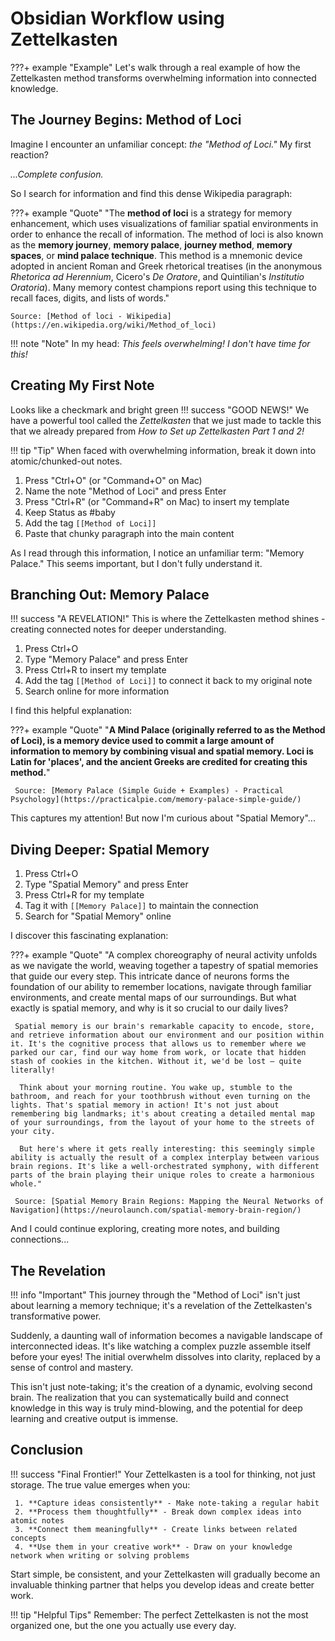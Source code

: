 # Obsidian Workflow using Zettelkasten

???+ example "Example"
    Let's walk through a real example of how the Zettelkasten method transforms overwhelming information into connected knowledge.


## **The Journey Begins: Method of Loci**

Imagine I encounter an unfamiliar concept: *the "Method of Loci."* My first reaction? 

*...Complete confusion.*

So I search for information and find this dense Wikipedia paragraph:

???+ example "Quote"
    "The **method of loci** is a strategy for memory enhancement, which uses visualizations of familiar spatial environments in order to enhance the recall of information. The method of loci is also known as the **memory journey**, **memory palace**, **journey method**, **memory spaces**, or **mind palace technique**. This method is a mnemonic device adopted in ancient Roman and Greek rhetorical treatises (in the anonymous _Rhetorica ad Herennium_, Cicero's _De Oratore_, and Quintilian's _Institutio Oratoria_). Many memory contest champions report using this technique to recall faces, digits, and lists of words."

    Source: [Method of loci - Wikipedia](https://en.wikipedia.org/wiki/Method_of_loci)

!!! note "Note"
    In my head: *This feels overwhelming! I don't have time for this!*

## Creating My First Note

Looks like a checkmark and bright green
!!! success "GOOD NEWS!"
    We have a powerful tool called the *Zettelkasten* that we just made to tackle this that we already prepared from *How to Set up Zettelkasten Part 1 and 2!*

!!! tip "Tip"
    When faced with overwhelming information, break it down into atomic/chunked-out notes.


1. Press "Ctrl+O" (or "Command+O" on Mac)
2. Name the note "Method of Loci" and press Enter
3. Press "Ctrl+R" (or "Command+R" on Mac) to insert my template
4. Keep Status as #baby
5. Add the tag `[[Method of Loci]]`
6. Paste that chunky paragraph into the main content

As I read through this information, I notice an unfamiliar term: "Memory Palace." This seems important, but I don't fully understand it.

## Branching Out: Memory Palace

!!! success "A REVELATION!"
    This is where the Zettelkasten method shines - creating connected notes for deeper understanding.


1. Press Ctrl+O
2. Type "Memory Palace" and press Enter
3. Press Ctrl+R to insert my template
4. Add the tag `[[Method of Loci]]` to connect it back to my original note
5. Search online for more information

I find this helpful explanation:

???+ example "Quote"
     "**A Mind Palace (originally referred to as the Method of Loci), is a memory device used to commit a large amount of information to memory by combining visual and spatial memory. Loci is Latin for 'places', and the ancient Greeks are credited for creating this method.**"

     Source: [Memory Palace (Simple Guide + Examples) - Practical Psychology](https://practicalpie.com/memory-palace-simple-guide/)

This captures my attention! But now I'm curious about "Spatial Memory"...

## Diving Deeper: Spatial Memory

1. Press Ctrl+O
2. Type "Spatial Memory" and press Enter
3. Press Ctrl+R for my template
4. Tag it with `[[Memory Palace]]` to maintain the connection
5. Search for "Spatial Memory" online

I discover this fascinating explanation:

???+ example "Quote"
     "A complex choreography of neural activity unfolds as we navigate the world, weaving together a tapestry of spatial memories that guide our every step. This intricate dance of neurons forms the foundation of our ability to remember locations, navigate through familiar environments, and create mental maps of our surroundings. But what exactly is spatial memory, and why is it so crucial to our daily lives?

     Spatial memory is our brain's remarkable capacity to encode, store, and retrieve information about our environment and our position within it. It's the cognitive process that allows us to remember where we parked our car, find our way home from work, or locate that hidden stash of cookies in the kitchen. Without it, we'd be lost – quite literally!

      Think about your morning routine. You wake up, stumble to the bathroom, and reach for your toothbrush without even turning on the lights. That's spatial memory in action! It's not just about remembering big landmarks; it's about creating a detailed mental map of your surroundings, from the layout of your home to the streets of your city.

      But here's where it gets really interesting: this seemingly simple ability is actually the result of a complex interplay between various brain regions. It's like a well-orchestrated symphony, with different parts of the brain playing their unique roles to create a harmonious whole."

     Source: [Spatial Memory Brain Regions: Mapping the Neural Networks of Navigation](https://neurolaunch.com/spatial-memory-brain-region/)

And I could continue exploring, creating more notes, and building connections...

## The Revelation

!!! info "Important"
     This journey through the "Method of Loci" isn't just about learning a memory technique; it's a revelation of the Zettelkasten's transformative power.

Suddenly, a daunting wall of information becomes a navigable landscape of interconnected ideas. It's like watching a complex puzzle assemble itself before your eyes! The initial overwhelm dissolves into clarity, replaced by a sense of control and mastery.

This isn't just note-taking; it's the creation of a dynamic, evolving second brain. The realization that you can systematically build and connect knowledge in this way is truly mind-blowing, and the potential for deep learning and creative output is immense.

## **Conclusion**

!!! success "Final Frontier!"
      Your Zettelkasten is a tool for thinking, not just storage. The true value emerges when you:

     1. **Capture ideas consistently** - Make note-taking a regular habit
     2. **Process them thoughtfully** - Break down complex ideas into atomic notes
     3. **Connect them meaningfully** - Create links between related concepts
     4. **Use them in your creative work** - Draw on your knowledge network when writing or solving problems

Start simple, be consistent, and your Zettelkasten will gradually become an invaluable thinking partner that helps you develop ideas and create better work.

!!! tip "Helpful Tips"
     Remember: The perfect Zettelkasten is not the most organized one, but the one you actually use every day.
